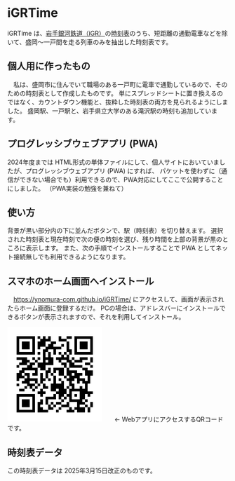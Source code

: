 # iGRTime
iGRTime は、[岩手銀河鉄道（iGR）](https://igr.jp/)の[時刻表](https://igr.jp/timetable)のうち、短距離の通勤電車などを除いて、盛岡〜一戸間を走る列車のみを抽出した時刻表です。

## 個人用に作ったもの
　私は、盛岡市に住んでいて職場のある一戸町に電車で通勤しているので、そのための時刻表として作成したものです。
 単にスプレッドシートに置き換えるのではなく、カウントダウン機能と、抜粋した時刻表の両方を見られるようにしました。
 盛岡駅、一戸駅と、岩手県立大学のある滝沢駅の時刻も追加しています。

 ## プログレッシブウェブアプリ (PWA) 
  2024年度までは HTML形式の単体ファイルにして、個人サイトにおいていましたが、プログレッシブウェブアプリ (PWA) にすれば、
  パケットを使わずに（通信ができない場合でも）利用できるので、PWA対応にしてここで公開することにしました。
  （PWA実装の勉強を兼ねて）
  
## 使い方
背景が黒い部分内の下に並んだボタンで、駅（時刻表）を切り替えます。
選択された時刻表と現在時刻で次の便の時刻を選び、残り時間を上部の背景が黒のところに表示します。
また、次の手順でインストールすることで PWA としてネット接続無しでも利用できるようになります。

## スマホのホーム画面へインストール
　https://ynomura-com.github.io/iGRTime/
 にアクセスして、画面が表示されたらホーム画面に登録するだけ。
 PCの場合は、アドレスバーにインストールできるボタンが表示されますので、それを利用してインストール。
 
 !["QR code"](QR_iGRTime.png)　　← WebアプリにアクセスするQRコードです。

 ## 時刻表データ
 この時刻表データは 2025年3月15日改正のものです。
 
